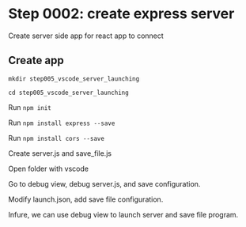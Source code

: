 # Step 0002: create express server

Create server side app for react app to connect

## Create app

`mkdir step005_vscode_server_launching`

`cd step005_vscode_server_launching`

Run `npm init`

Run `npm install express --save`

Run `npm install cors --save`

Create server.js and save_file.js

Open folder with vscode

Go to debug view, debug server.js, and save configuration.

Modify launch.json, add save file configuration.

Infure, we can use debug view to launch server and save file program.
